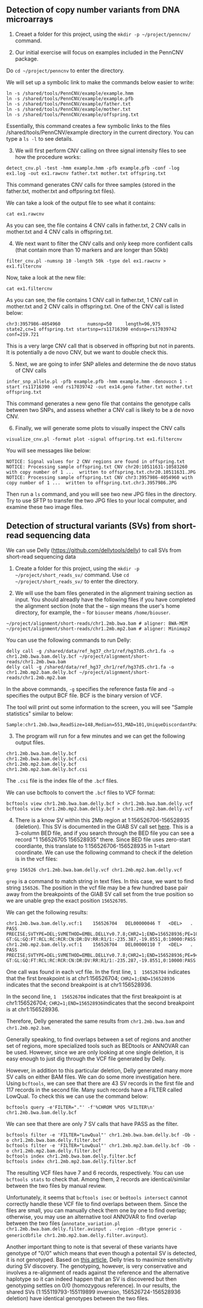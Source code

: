 ## Detection of copy number variants from DNA microarrays

1. Creaet a folder for this project, using the `mkdir -p ~/project/penncnv/` command.

2. Our initial exercise will focus on examples included in the PennCNV package. 

Do `cd ~/project/penncnv` to enter the directory.

We will set up a symbolic link to make the commands below easier to write:

```
ln -s /shared/tools/PennCNV/example/example.hmm
ln -s /shared/tools/PennCNV/example/example.pfb 
ln -s /shared/tools/PennCNV/example/father.txt 
ln -s /shared/tools/PennCNV/example/mother.txt 
ln -s /shared/tools/PennCNV/example/offspring.txt 
```

Essentially, this command creates a few symbolic links to the files /shared/tools/PennCNV/example directory in the current directory. You can type a `ls -l` to see details.

3. We will first perform CNV calling on three signal intensity files to see how the procedure works:

```
detect_cnv.pl -test -hmm example.hmm -pfb example.pfb -conf -log ex1.log -out ex1.rawcnv father.txt mother.txt offspring.txt
```

This command generates CNV calls for three samples (stored in the father.txt, mother.txt and offpsring.txt files).

We can take a look of the output file to see what it contains:

```
cat ex1.rawcnv
```

As you can see, the file contains 4 CNV calls in father.txt, 2 CNV calls in mother.txt and 4 CNV calls in offspring.txt.

4. We next want to filter the CNV calls and only keep more confident calls (that contain more than 10 markers and are longer than 50kb)

```
filter_cnv.pl -numsnp 10 -length 50k -type del ex1.rawcnv > ex1.filtercnv
```

Now, take a look at the new file:

```
cat ex1.filtercnv
```

As you can see, the file contains 1 CNV call in father.txt, 1 CNV call in mother.txt and 2 CNV calls in offspring.txt. One of the CNV call is listed below:

```
chr3:3957986-4054960          numsnp=50     length=96,975      state2,cn=1 offspring.txt startsnp=rs11716390 endsnp=rs17039742 conf=219.721
```

This is a very large CNV call that is observed in offspring but not in parents. It is potentially a de novo CNV, but we want to double check this.


5. Next, we are going to infer SNP alleles and determine the de novo status of CNV calls

```
infer_snp_allele.pl -pfb example.pfb -hmm example.hmm -denovocn 1 -start rs11716390 -end rs17039742 -out ex14.geno father.txt mother.txt offspring.txt
```

This command generates a new geno file that contains the genotype calls between two SNPs, and assess whether a CNV call is likely to be a de novo CNV.

6. Finally, we will generate some plots to visually inspect the CNV calls

```
visualize_cnv.pl -format plot -signal offspring.txt ex1.filtercnv
```

You will see messages like below:

```
NOTICE: Signal values for 2 CNV regions are found in offspring.txt
NOTICE: Processing sample offspring.txt CNV chr20:10511631-10583260 with copy number of 1 ...  written to offspring.txt.chr20.10511631.JPG
NOTICE: Processing sample offspring.txt CNV chr3:3957986-4054960 with copy number of 1 ...  written to offspring.txt.chr3.3957986.JPG
```

Then run a `ls` command, and you will see two new JPG files in the directory. Try to use SFTP to transfer the two JPG files to your local computer, and examine these two image files.


## Detection of structural variants (SVs) from short-read sequencing data

We can use Delly (https://github.com/dellytools/delly) to call SVs from short-read sequencing data

1. Create a folder for this project, using the `mkdir -p ~/project/short_reads_sv/` command. Use `cd ~/project/short_reads_sv/` to enter the directory.

2. We will use the bam files generated in the alignment training section as input. You should alreadly have the following files if you have completed the alignment section (note that the `~` sign means the user's home directory, for example, the `~` for `biouser` means `/home/biouser`.

```
~/project/alignment/short-reads/chr1.2mb.bwa.bam # aligner: BWA-MEM
~/project/alignment/short-reads/chr1.2mb.mp2.bam # aligner: Minimap2
```

You can use the following commands to run Delly: 

```
delly call -g /shared/data/ref_hg37_chr1/ref/hg37d5.chr1.fa -o chr1.2mb.bwa.bam.delly.bcf ~/project/alignment/short-reads/chr1.2mb.bwa.bam
delly call -g /shared/data/ref_hg37_chr1/ref/hg37d5.chr1.fa -o chr1.2mb.mp2.bam.delly.bcf ~/project/alignment/short-reads/chr1.2mb.mp2.bam
```

In the above commands, `-g` specifies the reference fasta file and `-o` specifies the output BCF file. BCF is the binary version of VCF.

The tool will print out some information to the screen, you will see "Sample statistics" similar to below:

```
Sample:chr1.2mb.bwa,ReadSize=148,Median=551,MAD=101,UniqueDiscordantPairs=1503
```

3. The program will run for a few minutes and we can get the following output files. 

```
chr1.2mb.bwa.bam.delly.bcf
chr1.2mb.bwa.bam.delly.bcf.csi
chr1.2mb.mp2.bam.delly.bcf
chr1.2mb.mp2.bam.delly.bcf.csi
```
The `.csi` file is the index file of the `.bcf` files. 

We can use bcftools to convert the `.bcf` files to VCF format: 

```
bcftools view chr1.2mb.bwa.bam.delly.bcf > chr1.2mb.bwa.bam.delly.vcf
bcftools view chr1.2mb.mp2.bam.delly.bcf > chr1.2mb.mp2.bam.delly.vcf
```

4. There is a know SV within this 2Mb region at 1:156526706-156528935 (deletion). This SV is documented in the GIAB SV call set [here](ftp://ftp-trace.ncbi.nlm.nih.gov/giab/ftp/technical/svclassify_Manuscript/Supplementary_Information/Personalis_1000_Genomes_deduplicated_deletions.bed). This is a 3-column BED file, and if you search through the BED file you can see a record "1	156526705	156528935" there. Since BED file uses zero-start coordiante, this translate to 1:156526706-156528935 in 1-start coordinate. We can use the following command to check if the deletion is in the vcf files: 

```
grep 156526 chr1.2mb.bwa.bam.delly.vcf chr1.2mb.mp2.bam.delly.vcf 
```

`grep` is a command to match string in text files. In this case, we want to find string `156526`. The position in the vcf file may be a few hundred base pair away from the breakpoints of the GIAB SV call set  from the true position so we are unable grep the exact position `156526705`. 

We can get the following results:

```
chr1.2mb.bwa.bam.delly.vcf:1	156526704	DEL00000046	T	<DEL>	.	PASS	PRECISE;SVTYPE=DEL;SVMETHOD=EMBL.DELLYv0.7.8;CHR2=1;END=156528936;PE=101;MAPQ=60;CT=3to5;CIPOS=-21,21;CIEND=-21,21;INSLEN=0;HOMLEN=20;SR=10;SRQ=0.993827;CONSENSUS=TAAGTGTTCAGGAAGAAAAGGGGCTGGGTTGCTTTAACAAGAGGCTCTGTAAGAAGCAATTTGTCAGGCCTAGAAATTGAGTAGCTCAGCATGTAACACAGAGTGGCTGTCATGGCAGAGGGTGAGTTCCTAAGGTGGTGAGCACAAGATTGACAGGTGGCT;CE=1.94414	GT:GL:GQ:FT:RCL:RC:RCR:CN:DR:DV:RR:R1/1:-235.387,-19.8551,0:10000:PASS:365:141:285:0:0:102:0:66
chr1.2mb.mp2.bam.delly.vcf:1	156526704	DEL00000110	T	<DEL>	.	PASS	PRECISE;SVTYPE=DEL;SVMETHOD=EMBL.DELLYv0.7.8;CHR2=1;END=156528936;PE=94;MAPQ=60;CT=3to5;CIPOS=-21,21;CIEND=-21,21;INSLEN=0;HOMLEN=20;SR=10;SRQ=0.993827;CONSENSUS=TAAGTGTTCAGGAAGAAAAGGGGCTGGGTTGCTTTAACAAGAGGCTCTGTAAGAAGCAATTTGTCAGGCCTAGAAATTGAGTAGCTCAGCATGTAACACAGAGTGGCTGTCATGGCAGAGGGTGAGTTCCTAAGGTGGTGAGCACAAGATTGACAGGTGGCT;CE=1.94414	GT:GL:GQ:FT:RCL:RC:RCR:CN:DR:DV:RR:R1/1:-235.287,-19.8551,0:10000:PASS:365:82:280:0:0:94:0:66
```

One call was found in each vcf file.
In the first line, `1  156526704` indicates that the first breakpoint is at chr1:156526704; `CHR2=1;END=156528936` indicates that the second breakpoint is at chr1:156528936. 

In the second line, `1	156526704` indicates that the first breakpoint is at chr1:156526704; `CHR2=1;END=156528936`indicates that the second breakpoint is at chr1:156528936. 

Therefore, Delly generated the same results from `chr1.2mb.bwa.bam` and `chr1.2mb.mp2.bam`. 

Generally speaking, to find overlaps between a set of regions and another set of regions, more specialized tools such as BEDtools or ANNOVAR can be used. However, since we are only looking at one single deletion, it is easy enough to just dig through the VCF file generated by Delly.

However, in addition to this particular deletion, Delly generated many more SV calls on either BAM files. We can do some more investigation here. Using `bcftools`, we can see that there are 43 SV records in the first file and 117 records in the second file. Many such records have a FILTER called LowQual. To check this we can use the command below:

```
bcftools query -e'FILTER="."' -f'%CHROM %POS %FILTER\n' chr1.2mb.bwa.bam.delly.bcf
```

We can see that there are only 7 SV calls that have PASS as the filter.

```
bcftools filter -e 'FILTER="LowQual"' chr1.2mb.bwa.bam.delly.bcf -Ob -o chr1.2mb.bwa.bam.delly.filter.bcf
bcftools filter -e 'FILTER="LowQual"' chr1.2mb.mp2.bam.delly.bcf -Ob -o chr1.2mb.mp2.bam.delly.filter.bcf
bcftools index chr1.2mb.bwa.bam.delly.filter.bcf
bcftools index chr1.2mb.mp2.bam.delly.filter.bcf
```

The resulting VCF files have 7 and 6 records, respectively. You can use `bcftools stats` to check that. Among them, 2 records are identical/similar between the two files by manual review.

Unfortunately, it seems that `bcftools isec` or `bedtools intersect` cannot correctly handle these VCF file to find overlaps between them. Since the files are small, you can manually check them one by one to find overlap; otherwise, you may use an alternative tool ANNOVAR to find overlap between the two files (`annotate_variation.pl chr1.2mb.bwa.bam.delly.filter.avinput . -region -dbtype generic -genericdbfile chr1.2mb.mp2.bam.delly.filter.avinput`).

Another important thing to note is that several of these variants have genotype of "0/0" which means that even though a potentail SV is detected, it is not genotyped. Based on [this article](https://groups.google.com/forum/#!topic/delly-users/i9srCzuhNhc), Delly tries to maximize sensitivity during SV discovery. The genotyping, however, is very conservative and involves a re-alignment of reads against the reference and the alternative haplotype so it can indeed happen that an SV is discovered but then genotyping settles on 0/0 (homozygous reference). In our results, the shared SVs (1:155119793-155119899 inversion, 156526724-156528936 deletion) have identical genotypes between the two files.









